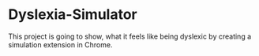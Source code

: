 # Dyslexia-Simulator
This project is going to show, what it feels like being dyslexic by creating a simulation extension in Chrome. 
